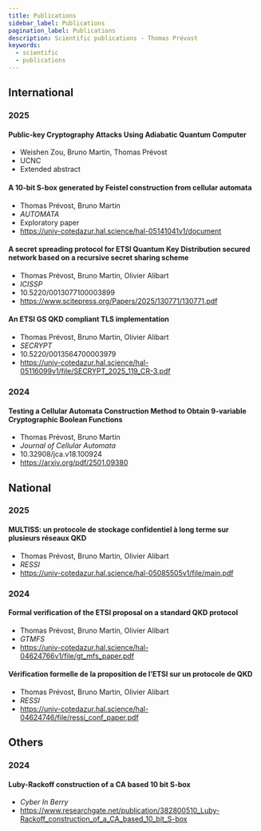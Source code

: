 ```yaml
---
title: Publications
sidebar_label: Publications
pagination_label: Publications
description: Scientific publications - Thomas Prévost
keywords:
  - scientific
  - publications
---
```


## International

### 2025

#### Public-key Cryptography Attacks Using Adiabatic Quantum Computer

- Weishen Zou, Bruno Martin, Thomas Prévost
- UCNC
- Extended abstract

#### A 10-bit S-box generated by Feistel construction from cellular automata

- Thomas Prévost, Bruno Martin
- *AUTOMATA*
- Exploratory paper
- https://univ-cotedazur.hal.science/hal-05141041v1/document

#### A secret spreading protocol for ETSI Quantum Key Distribution secured network based on a recursive secret sharing scheme

- Thomas Prévost, Bruno Martin, Olivier Alibart
- *ICISSP*
- 10.5220/0013077100003899
- https://www.scitepress.org/Papers/2025/130771/130771.pdf

#### An ETSI GS QKD compliant TLS implementation

- Thomas Prévost, Bruno Martin, Olivier Alibart
- *SECRYPT*
- 10.5220/0013564700003979
- https://univ-cotedazur.hal.science/hal-05116099v1/file/SECRYPT_2025_119_CR-3.pdf

### 2024

#### Testing a Cellular Automata Construction Method to Obtain 9-variable Cryptographic Boolean Functions

- Thomas Prévost, Bruno Martin
- *Journal of Cellular Automata*
- 10.32908/jca.v18.100924
- https://arxiv.org/pdf/2501.09380

## National

### 2025

#### MULTISS: un protocole de stockage confidentiel à long terme sur plusieurs réseaux QKD

- Thomas Prévost, Bruno Martin, Olivier Alibart
- *RESSI*
- https://univ-cotedazur.hal.science/hal-05085505v1/file/main.pdf

### 2024

#### Formal verification of the ETSI proposal on a standard QKD protocol

- Thomas Prévost, Bruno Martin, Olivier Alibart
- *GTMFS*
- https://univ-cotedazur.hal.science/hal-04624766v1/file/gt_mfs_paper.pdf

#### Vérification formelle de la proposition de l’ETSI sur un protocole de QKD

- Thomas Prévost, Bruno Martin, Olivier Alibart
- *RESSI*
- https://univ-cotedazur.hal.science/hal-04624746/file/ressi_conf_paper.pdf


## Others

### 2024

#### Luby-Rackoff construction of a CA based 10 bit S-box

- *Cyber In Berry*
- https://www.researchgate.net/publication/382800510_Luby-Rackoff_construction_of_a_CA_based_10_bit_S-box